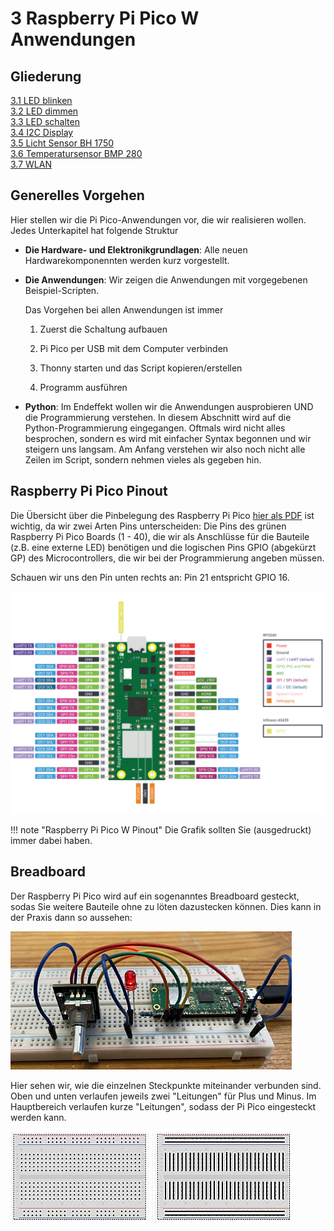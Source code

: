 # 3 Raspberry Pi Pico W Anwendungen

## Gliederung

[3.1 LED blinken](3.1LEDBlinken)<br>
[3.2 LED dimmen](3.2LEDDimmen.md)<br>
[3.3 LED schalten](3.3LEDSchalten.md)<br>
[3.4 I2C Display](3.4I2C-Display.md)<br>
[3.5 Licht Sensor BH 1750](3.5LichtSensorBH1750.md)<br>
[3.6 Temperatursensor BMP 280](3.6TemperatursensorBMP280.md)<br>
[3.7 WLAN](3.7WLAN.md)<br>


## Generelles Vorgehen

Hier stellen wir die Pi Pico-Anwendungen vor, die wir realisieren wollen. Jedes Unterkapitel hat folgende Struktur

- **Die Hardware- und Elektronikgrundlagen**: Alle neuen Hardwarekomponennten werden kurz vorgestellt.

- **Die Anwendungen**: Wir zeigen die Anwendungen mit vorgegebenen Beispiel-Scripten.

    Das Vorgehen bei allen Anwendungen ist immer
    
    1. Zuerst die Schaltung aufbauen

    2. Pi Pico per USB mit dem Computer verbinden

    3. Thonny starten und das Script kopieren/erstellen

    4. Programm ausführen

- **Python**: Im Endeffekt wollen wir die Anwendungen ausprobieren UND die Programmierung verstehen. In diesem Abschnitt wird auf die Python-Programmierung eingegangen. Oftmals wird nicht alles besprochen, sondern es wird mit einfacher Syntax begonnen und wir steigern uns langsam. Am Anfang verstehen wir also noch nicht alle Zeilen im Script, sondern nehmen vieles als gegeben hin.

## Raspberry Pi Pico Pinout

Die Übersicht über die Pinbelegung des Raspberry Pi Pico [hier als PDF](https://datasheets.raspberrypi.com/picow/PicoW-A4-Pinout.pdf) ist wichtig, da wir zwei Arten Pins unterscheiden: Die Pins des grünen Raspberry Pi Pico Boards (1 - 40), die wir als Anschlüsse für die Bauteile (z.B. eine externe LED) benötigen und die logischen Pins GPIO (abgekürzt GP) des Microcontrollers, die wir bei der Programmierung angeben müssen. 

Schauen wir uns den Pin unten rechts an: Pin 21 entspricht GPIO 16.

![Raspberry Pi Pico W Pinout](media/picow-pinout.svg)

!!! note "Raspberry Pi Pico W Pinout"
    Die Grafik sollten Sie (ausgedruckt) immer dabei haben.

## Breadboard

Der Raspberry Pi Pico wird auf ein sogenanntes Breadboard gesteckt, sodas Sie weitere Bauteile ohne zu löten dazustecken können. Dies kann in der Praxis dann so aussehen:

![Drehschalter](media/3-2c-DrehschalterKY-040-Foto.PNG)

Hier sehen wir, wie die einzelnen Steckpunkte miteinander verbunden sind. Oben und unten verlaufen jeweils zwei "Leitungen" für Plus und Minus. Im Hauptbereich verlaufen kurze "Leitungen", sodass der Pi Pico eingesteckt werden kann.

![Breadboard](media/Breadboard2.jpg)

